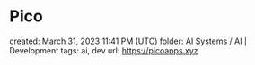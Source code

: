 # Pico

created: March 31, 2023 11:41 PM (UTC)
folder: AI Systems / AI | Development
tags: ai, dev
url: https://picoapps.xyz